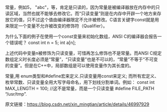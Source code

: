 常量，例如5， "abc"，等，肯定是只读的，因为常量是被编译器放在内存中的只读区域，当然也就不能够去修改它。而“只读变量”则是在内存中开辟一个地方来存放它的值，只不过这个值由编译器限定不允许被修改。C语言关键字const就是用来限定一个变量不允许被改变的修饰符（Qualifier）。        

  为什么下面的例子在使用一个const变量来初始化数组，ANSI C的编译器会报告一个错误呢？
 const int n = 5;
 int a[n];

   上述代码中变量n被修饰为只读变量，可惜再怎么修饰也不是常量。而ANSI C规定数组定义时长度必须是“常量”，“只读变量”也是不可以的，“常量”不等于“不可变的变量”。但是在C++中，局部数组是可以使用变量作为其长度的。

   常量,用 enum类型和#define宏来定义.只读变量用const来定义;
   而所有宏定义、枚举常数、只读变量全用大写字母命名，用下划线分割单词。例如：
const int MAX_LENGTH = 100; //这不是常量，而是一个只读变量
#define FILE_PATH “/usr/tmp”.

原文链接：https://blog.csdn.net/xin_mingtian/article/details/46997929